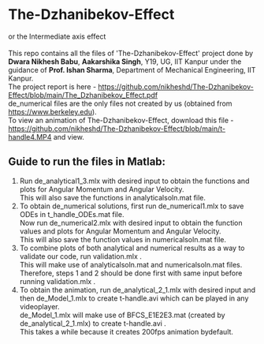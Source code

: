 # The-Dzhanibekov-Effect
or the Intermediate axis effect<br><br>
This repo contains all the files of 'The-Dzhanibekov-Effect' project done by **Dwara Nikhesh Babu**, **Aakarshika Singh**, Y19, UG, IIT Kanpur under the guidance of **Prof. Ishan Sharma**, Department of Mechanical Engineering, IIT Kanpur.<br>
The project report is here - https://github.com/nikheshd/The-Dzhanibekov-Effect/blob/main/The_Dzhanibekov_Effect.pdf<br>
de_numerical files are the only files not created by us (obtained from https://www.berkeley.edu).<br>
To view an animation of The-Dzhanibekov-Effect, download this file - https://github.com/nikheshd/The-Dzhanibekov-Effect/blob/main/t-handle4.MP4 and view.

## Guide to run the files in Matlab:

1. Run de_analytical1_3.mlx with desired input to obtain the functions and plots for Angular Momentum and Angular Velocity.<br>
This will also save the functions in analyticalsoln.mat file.<br>
2. To obtain de_numerical solutions, first run de_numerical1.mlx to save ODEs in t_handle_ODEs.mat file.<br>
Now run de_numerical2.mlx with desired input to obtain the function values and plots for Angular Momentum and Angular Velocity. <br>
This will also save the function values in numericalsoln.mat file.<br>
3. To combine plots of both analytical and numerical results as a way to validate our code, run validation.mlx . <br>
This will make use of analyticalsoln.mat  and numericalsoln.mat files.<br>
Therefore, steps 1 and 2 should be done first with same input before running validation.mlx .<br>
4. To obtain the animation, run de_analytical_2_1.mlx with desired input and then de_Model_1.mlx to create t-handle.avi which can be played in any videoplayer.<br>
de_Model_1.mlx will make use of BFCS_E1E2E3.mat (created by de_analytical_2_1.mlx) to create t-handle.avi .<br>
This takes a while because it creates 200fps animation bydefault.<br>

